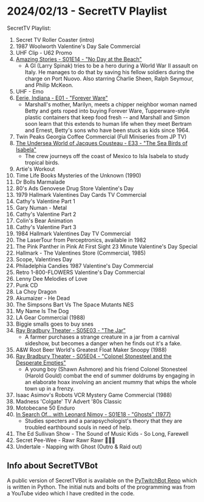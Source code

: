 # 2024/02/13 - SecretTV Playlist

SecretTV Playlist:
1. Secret TV Roller Coaster (intro)
2. 1987 Woolworth Valentine's Day Sale Commercial 
3. UHF Clip - U62 Promo
4. [Amazing Stories - S01E14 - "No Day at the Beach"](https://en.wikipedia.org/wiki/Amazing_Stories_(1985_TV_series)#Season_1_(1985%E2%80%9386))
   - A GI (Larry Spinak) tries to be a hero during a World War II assault on Italy. He manages to do that by saving his fellow soldiers during the charge on Port Nuovo.  Also starring Charlie Sheen, Ralph Seymour, and Philip McKeon.
5. UHF - Emo
6. [Eerie, Indiana - E01 - "Forever Ware"](https://en.wikipedia.org/wiki/Eerie%2C_Indiana#Episodes)
   - Marshall's mother, Marilyn, meets a chipper neighbor woman named Betty and gets roped into buying Forever Ware, Tupperware-style plastic containers that keep food fresh -- and Marshall and Simon soon learn that this extends to human life when they meet Bertram and Ernest, Betty's sons who have been stuck as kids since 1964.
7. Twin Peaks Georgia Coffee Commercial (Full Miniseries from JP TV)
8. [The Undersea World of Jacques Cousteau - E33 - "The Sea Birds of Isabela"](https://en.wikipedia.org/wiki/The_Undersea_World_of_Jacques_Cousteau)
   - The crew journeys off the coast of Mexico to Isla Isabela to study tropical birds.
9. Artie's Workout
10. Time Life Books Mysteries of the Unknown (1990)
11. Dr Bolls Marmalade
12. 80's Ads Genovese Drug Store Valentine's Day
13. 1979 Hallmark Valentines Day Cards TV Commercial
14. Cathy's Valentine Part 1 
15. Gary Numan - Metal
16. Cathy's Valentine Part 2 
17. Colin's Bear Animation
18. Cathy's Valentine Part 3 
19. 1984 Hallmark Valentines Day TV Commercial 
20. The LaserTour from Perceptronics, available in 1982
21. The Pink Panther in Pink At First Sight 23 Minute Valentine's Day Special
22. Hallmark - The Valentines Store (Commercial, 1985) 
23. Scope, Valentines Day 
24. Philadelphia Candies 1987 Valentine's Day Commercial 
25. Retro 1-800-FLOWERS Valentine's Day Commercial 
26. Lenny Dee Melodies of Love
27. Punk CD
28. La Choy Dragon
29. Akumaizer - He Dead
30. The Simpsons Bart Vs The Space Mutants NES
31. My Name Is The Dog
32. LA Gear Commercial (1988)
33. Biggie smalls goes to buy snes
34. [Ray Bradbury Theater - S05E03 - "The Jar"](https://en.wikipedia.org/wiki/List_of_Ray_Bradbury_Theater_episodes#Season_5_(1992))
    - A farmer purchases a strange creature in a jar from a carnival sideshow, but becomes a danger when he finds out it's a fake.
35. A&W Root Beer World's Greatest Float Maker Snoopy (1988)
36. [Ray Bradbury Theater - S05E04 - 	"Colonel Stonesteel and the Desperate Empties"](https://en.wikipedia.org/wiki/List_of_Ray_Bradbury_Theater_episodes#Season_5_(1992))
    - A young boy (Shawn Ashmore) and his friend Colonel Stonesteel (Harold Gould) combat the end of summer doldrums by engaging in an elaborate hoax involving an ancient mummy that whips the whole town up in a frenzy.
37. Isaac Asimov's Robots VCR Mystery Game Commercial (1988)
38. Madness 'Colgate' TV Advert '80s Classic
39. Motobecane 50 Enduro
40. [In Search Of... with Leonard Nimoy - S01E18 - "Ghosts" (1977)](https://en.wikipedia.org/wiki/In_Search_of..._(TV_series)#Season_1_(1977))
    - Studies specters and a parapsychologist's theory that they are troubled earthbound souls in need of help.
41. The Ed Sullivan Show - The Sound of Music Kids - So Long, Farewell
42. Secret Pee-Wee - Rawr Rawr Rawr 🐊🐊🐊
43. Undertale - Napping with Ghost (Outro & Raid out)


## Info about SecretTVBot

A public version of SecretTVBot is available on the [PyTwitchBot Repo](https://github.com/awbored/PyTwitchBot) which is written in Python.  The initial nuts and bolts of the programming was from a YouTube video which I have credited in the code.
